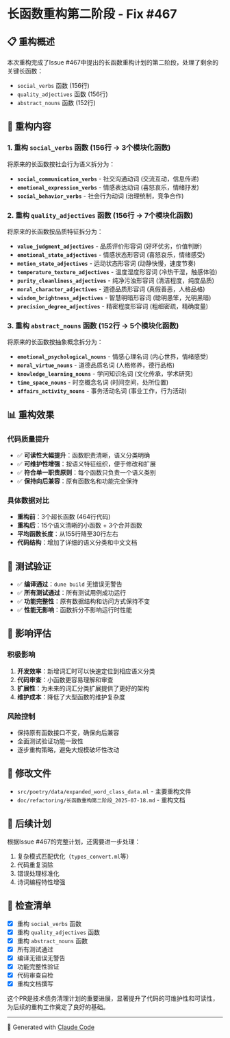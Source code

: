 # 长函数重构第二阶段 - Fix #467

## 📋 重构概述

本次重构完成了Issue #467中提出的长函数重构计划的第二阶段，处理了剩余的关键长函数：

- `social_verbs` 函数 (156行)
- `quality_adjectives` 函数 (156行)
- `abstract_nouns` 函数 (152行)

## 🔧 重构内容

### 1. 重构 `social_verbs` 函数 (156行 → 3个模块化函数)

将原来的长函数按社会行为语义拆分为：
- **`social_communication_verbs`** - 社交沟通动词 (交流互动，信息传递)
- **`emotional_expression_verbs`** - 情感表达动词 (喜怒哀乐，情绪抒发)
- **`social_behavior_verbs`** - 社会行为动词 (治理统制，竞争合作)

### 2. 重构 `quality_adjectives` 函数 (156行 → 7个模块化函数)

将原来的长函数按品质特征拆分为：
- **`value_judgment_adjectives`** - 品质评价形容词 (好坏优劣，价值判断)
- **`emotional_state_adjectives`** - 情感状态形容词 (喜怒哀乐，情绪感受)
- **`motion_state_adjectives`** - 运动状态形容词 (动静快慢，速度节奏)
- **`temperature_texture_adjectives`** - 温度湿度形容词 (冷热干湿，触感体验)
- **`purity_cleanliness_adjectives`** - 纯净污浊形容词 (清洁程度，纯度品质)
- **`moral_character_adjectives`** - 道德品质形容词 (真假善恶，人格品格)
- **`wisdom_brightness_adjectives`** - 智慧明暗形容词 (聪明愚笨，光明黑暗)
- **`precision_degree_adjectives`** - 精密程度形容词 (粗细密疏，精确度量)

### 3. 重构 `abstract_nouns` 函数 (152行 → 5个模块化函数)

将原来的长函数按抽象概念拆分为：
- **`emotional_psychological_nouns`** - 情感心理名词 (内心世界，情绪感受)
- **`moral_virtue_nouns`** - 道德品质名词 (人格修养，德行品格)
- **`knowledge_learning_nouns`** - 学问知识名词 (文化传承，学术研究)
- **`time_space_nouns`** - 时空概念名词 (时间空间，处所位置)
- **`affairs_activity_nouns`** - 事务活动名词 (事业工作，行为活动)

## 📊 重构效果

### 代码质量提升
- ✅ **可读性大幅提升**：函数职责清晰，语义分类明确
- ✅ **可维护性增强**：按语义特征组织，便于修改和扩展
- ✅ **符合单一职责原则**：每个函数只负责一个语义类别
- ✅ **保持向后兼容**：原有函数名和功能完全保持

### 具体数据对比
- **重构前**：3个超长函数 (464行代码)
- **重构后**：15个语义清晰的小函数 + 3个合并函数
- **平均函数长度**：从155行降至30行左右
- **代码结构**：增加了详细的语义分类和中文文档

## 🧪 测试验证

- ✅ **编译通过**：`dune build` 无错误无警告
- ✅ **所有测试通过**：所有测试用例成功运行
- ✅ **功能完整性**：原有数据结构和访问方式保持不变
- ✅ **性能无影响**：函数拆分不影响运行时性能

## 🎯 影响评估

### 积极影响
1. **开发效率**：新增词汇时可以快速定位到相应语义分类
2. **代码审查**：小函数更容易理解和审查
3. **扩展性**：为未来的词汇分类扩展提供了更好的架构
4. **维护成本**：降低了大型函数的维护复杂度

### 风险控制
- 保持原有函数接口不变，确保向后兼容
- 全面测试验证功能一致性
- 逐步重构策略，避免大规模破坏性改动

## 📁 修改文件

- `src/poetry/data/expanded_word_class_data.ml` - 主要重构文件
- `doc/refactoring/长函数重构第二阶段_2025-07-18.md` - 重构文档

## 🚀 后续计划

根据Issue #467的完整计划，还需要进一步处理：
1. 复杂模式匹配优化（`types_convert.ml`等）
2. 代码重复消除
3. 错误处理标准化
4. 诗词编程特性增强

## 📝 检查清单

- [x] 重构 `social_verbs` 函数
- [x] 重构 `quality_adjectives` 函数
- [x] 重构 `abstract_nouns` 函数
- [x] 所有测试通过
- [x] 编译无错误无警告
- [x] 功能完整性验证
- [x] 代码审查自检
- [x] 重构文档撰写

这个PR是技术债务清理计划的重要进展，显著提升了代码的可维护性和可读性，为后续的重构工作奠定了良好的基础。

---

🤖 Generated with [Claude Code](https://claude.ai/code)